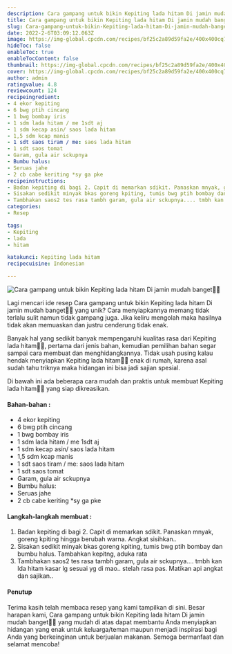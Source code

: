 ```yaml
---
description: Cara gampang untuk bikin Kepiting lada hitam Di jamin mudah banget"
title: Cara gampang untuk bikin Kepiting lada hitam Di jamin mudah banget
slug: Cara-gampang-untuk-bikin-Kepiting-lada-hitam-Di-jamin-mudah-banget
date: 2022-2-6T03:09:12.063Z
image: https://img-global.cpcdn.com/recipes/bf25c2a89d59fa2e/400x400cq70/photo.jpg
hideToc: false
enableToc: true
enableTocContent: false
thumbnail: https://img-global.cpcdn.com/recipes/bf25c2a89d59fa2e/400x400cq70/photo.jpg
cover: https://img-global.cpcdn.com/recipes/bf25c2a89d59fa2e/400x400cq70/photo.jpg
author: admin
ratingvalue: 4.8
reviewcount: 124
recipeingredient:
- 4 ekor kepiting
- 6 bwg ptih cincang
- 1 bwg bombay iris
- 1 sdm lada hitam / me 1sdt aj
- 1 sdm kecap asin/ saos lada hitam
- 1,5 sdm kcap manis
- 1 sdt saos tiram / me: saos lada hitam
- 1 sdt saos tomat
- Garam, gula air sckupnya
- Bumbu halus:
- Seruas jahe
- 2 cb cabe keriting *sy ga pke
recipeinstructions:
- Badan kepiting di bagi 2. Capit di memarkan sdikit. Panaskan mnyak, goreng kpiting hingga berubah warna. Angkat sisihkan..
- Sisakan sedikit minyak bkas goreng kpiting, tumis bwg ptih bombay dan bumbu halus. Tambahkan kepitng, aduka rata
- Tambhakan saos2 tes rasa tambh garam, gula air sckupnya.... tmbh kan lda hitam kasar lg sesuai yg di mao.. stelah rasa pas. Matikan api angkat dan sajikan..
categories:
- Resep

tags:
- Kepiting
- lada
- hitam

katakunci: Kepiting lada hitam
recipecuisine: Indonesian

---
```


![Cara gampang untuk bikin Kepiting lada hitam Di jamin mudah banget👩‍🍳](https://img-global.cpcdn.com/recipes/bf25c2a89d59fa2e/400x400cq70/photo.jpg)

Lagi mencari ide resep Cara gampang untuk bikin Kepiting lada hitam Di jamin mudah banget👩‍🍳 yang unik? Cara menyiapkannya memang tidak terlalu sulit namun tidak gampang juga. Jika keliru mengolah maka hasilnya tidak akan memuaskan dan justru cenderung tidak enak.

Banyak hal yang sedikit banyak mempengaruhi kualitas rasa dari Kepiting lada hitam👩‍🍳, pertama dari jenis bahan, kemudian pemilihan bahan segar sampai cara membuat dan menghidangkannya. Tidak usah pusing kalau hendak menyiapkan Kepiting lada hitam👩‍🍳 enak di rumah, karena asal sudah tahu triknya maka hidangan ini bisa jadi sajian spesial.

Di bawah ini ada beberapa cara mudah dan praktis untuk membuat Kepiting lada hitam👩‍🍳 yang siap dikreasikan.

<!--inarticleads1-->

#### Bahan-bahan :

- 4 ekor kepiting
- 6 bwg ptih cincang
- 1 bwg bombay iris
- 1 sdm lada hitam / me 1sdt aj
- 1 sdm kecap asin/ saos lada hitam
- 1,5 sdm kcap manis
- 1 sdt saos tiram / me: saos lada hitam
- 1 sdt saos tomat
- Garam, gula air sckupnya
- Bumbu halus:
- Seruas jahe
- 2 cb cabe keriting *sy ga pke

<!--inarticleads2-->

#### Langkah-langkah membuat :

1. Badan kepiting di bagi 2. Capit di memarkan sdikit. Panaskan mnyak, goreng kpiting hingga berubah warna. Angkat sisihkan..
1. Sisakan sedikit minyak bkas goreng kpiting, tumis bwg ptih bombay dan bumbu halus. Tambahkan kepitng, aduka rata
1. Tambhakan saos2 tes rasa tambh garam, gula air sckupnya.... tmbh kan lda hitam kasar lg sesuai yg di mao.. stelah rasa pas. Matikan api angkat dan sajikan..

#### Penutup

Terima kasih telah membaca resep yang kami tampilkan di sini. Besar harapan kami, Cara gampang untuk bikin Kepiting lada hitam Di jamin mudah banget👩‍🍳 yang mudah di atas dapat membantu Anda menyiapkan hidangan yang enak untuk keluarga/teman maupun menjadi inspirasi bagi Anda yang berkeinginan untuk berjualan makanan. Semoga bermanfaat dan selamat mencoba!